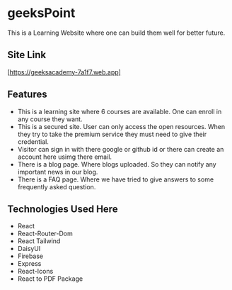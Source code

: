 # geeksPoint

This is a Learning Website where one can build them well for better future.

## Site Link

[https://geeksacademy-7a1f7.web.app]
## Features

- This is a learning site where 6 courses are available. One can enroll in any course they want.
- This is a secured site. User can only access the open resources. When they try to take the premium service they must need to give their credential.
- Visitor can sign in with there google or github id or there can create an account here usimg there email.
- There is a blog page. Where blogs uploaded. So they can notify any important news in our blog.
- There is a FAQ page. Where we have tried to give answers to some frequently asked question.

## Technologies Used Here

- React
- React-Router-Dom
- React Tailwind
- DaisyUI
- Firebase
- Express
- React-Icons
- React to PDF Package
